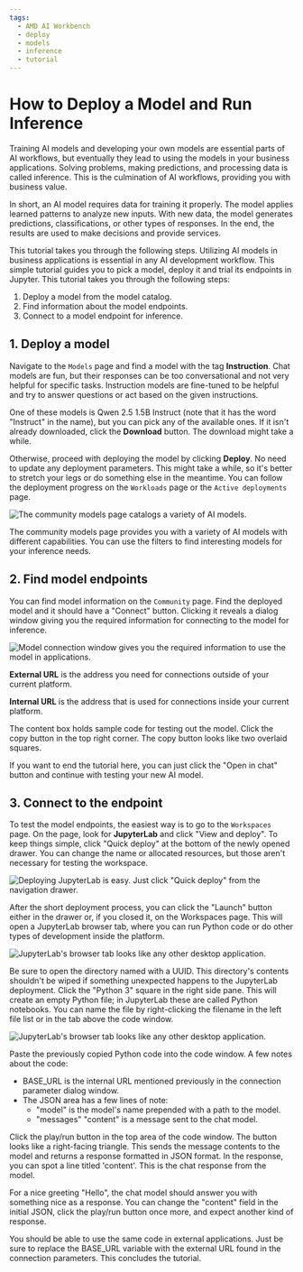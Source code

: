 ```yaml
---
tags:
  - AMD AI Workbench
  - deploy
  - models
  - inference
  - tutorial
---
```


# How to Deploy a Model and Run Inference

Training AI models and developing your own models are essential parts of AI workflows, but eventually they lead to using the models in your business applications. Solving problems, making predictions, and processing data is called inference. This is the culmination of AI workflows, providing you with business value.

In short, an AI model requires data for training it properly. The model applies learned patterns to analyze new inputs. With new data, the model generates predictions, classifications, or other types of responses. In the end, the results are used to make decisions and provide services.

This tutorial takes you through the following steps. Utilizing AI models in business applications is essential in any AI development workflow. This simple tutorial guides you to pick a model, deploy it and trial its endpoints in Jupyter. This tutorial takes you through the following steps:

1. Deploy a model from the model catalog.
2. Find information about the model endpoints.
3. Connect to a model endpoint for inference.

## 1. Deploy a model

Navigate to the `Models` page and find a model with the tag **Instruction**. Chat models are fun, but their responses can be too conversational and not very helpful for specific tasks. Instruction models are fine-tuned to be helpful and try to answer questions or act based on the given instructions.

One of these models is Qwen 2.5 1.5B Instruct (note that it has the word "Instruct" in the name), but you can pick any of the available ones. If it isn't already downloaded, click the **Download** button. The download might take a while.

Otherwise, proceed with deploying the model by clicking **Deploy**. No need to update any deployment parameters. This might take a while, so it's better to stretch your legs or do something else in the meantime. You can follow the deployment progress on the `Workloads` page or the `Active deployments` page.

![The community models page catalogs a variety of AI models.](../../img/inference/community-models.png)

The community models page provides you with a variety of AI models with different capabilities. You can use the filters to find interesting models for your inference needs.

## 2. Find model endpoints

You can find model information on the `Community` page. Find the deployed model and it should have a "Connect" button. Clicking it reveals a dialog window giving you the required information for connecting to the model for inference.

![Model connection window gives you the required information to use the model in applications.](../../img/inference/connect-to-model.png)

**External URL** is the address you need for connections outside of your current platform.

**Internal URL** is the address that is used for connections inside your current platform.

The content box holds sample code for testing out the model. Click the copy button in the top right corner. The copy button looks like two overlaid squares.

If you want to end the tutorial here, you can just click the "Open in chat" button and continue with testing your new AI model.

## 3. Connect to the endpoint

To test the model endpoints, the easiest way is to go to the `Workspaces` page. On the page, look for **JupyterLab** and click "View and deploy". To keep things simple, click "Quick deploy" at the bottom of the newly opened drawer. You can change the name or allocated resources, but those aren't necessary for testing the workspace.

![Deploying JupyterLab is easy. Just click "Quick deploy" from the navigation drawer.](../../img/inference/deploy-jupyterlab.png)

After the short deployment process, you can click the "Launch" button either in the drawer or, if you closed it, on the Workspaces page. This will open a JupyterLab browser tab, where you can run Python code or do other types of development inside the platform.

![JupyterLab's browser tab looks like any other desktop application.](../../img/inference/deployed-jupyterlab.png)

Be sure to open the directory named with a UUID. This directory's contents shouldn't be wiped if something unexpected happens to the JupyterLab deployment. Click the "Python 3" square in the right side pane. This will create an empty Python file; in JupyterLab these are called Python notebooks. You can name the file by right-clicking the filename in the left file list or in the tab above the code window.

![JupyterLab's browser tab looks like any other desktop application.](../../img/inference/jupyterlab-new-file.png)

Paste the previously copied Python code into the code window. A few notes about the code:
- BASE_URL is the internal URL mentioned previously in the connection parameter dialog window.
- The JSON area has a few lines of note:
  - "model" is the model's name prepended with a path to the model.
  - "messages" "content" is a message sent to the chat model.

Click the play/run button in the top area of the code window. The button looks like a right-facing triangle. This sends the message contents to the model and returns a response formatted in JSON format. In the response, you can spot a line titled 'content'. This is the chat response from the model.

For a nice greeting "Hello", the chat model should answer you with something nice as a response. You can change the "content" field in the initial JSON, click the play/run button once more, and expect another kind of response.

You should be able to use the same code in external applications. Just be sure to replace the BASE_URL variable with the external URL found in the connection parameters. This concludes the tutorial.

